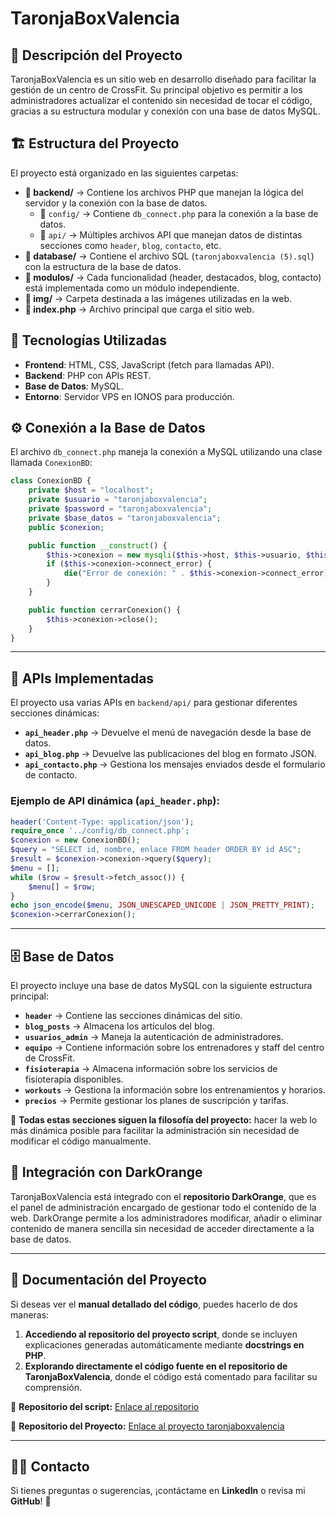 # TaronjaBoxValencia

## 📌 Descripción del Proyecto
TaronjaBoxValencia es un sitio web en desarrollo diseñado para facilitar la gestión de un centro de CrossFit. Su principal objetivo es permitir a los administradores actualizar el contenido sin necesidad de tocar el código, gracias a su estructura modular y conexión con una base de datos MySQL.

## 🏗️ Estructura del Proyecto
El proyecto está organizado en las siguientes carpetas:

- **📂 backend/** → Contiene los archivos PHP que manejan la lógica del servidor y la conexión con la base de datos.
  - 📂 `config/` → Contiene `db_connect.php` para la conexión a la base de datos.
  - 📂 `api/` → Múltiples archivos API que manejan datos de distintas secciones como `header`, `blog`, `contacto`, etc.
- **📂 database/** → Contiene el archivo SQL (`taronjaboxvalencia (5).sql`) con la estructura de la base de datos.
- **📂 modulos/** → Cada funcionalidad (header, destacados, blog, contacto) está implementada como un módulo independiente.
- **📂 img/** → Carpeta destinada a las imágenes utilizadas en la web.
- **📜 index.php** → Archivo principal que carga el sitio web.

## 🔧 Tecnologías Utilizadas
- **Frontend**: HTML, CSS, JavaScript (fetch para llamadas API).
- **Backend**: PHP con APIs REST.
- **Base de Datos**: MySQL.
- **Entorno**: Servidor VPS en IONOS para producción.

## ⚙️ Conexión a la Base de Datos
El archivo `db_connect.php` maneja la conexión a MySQL utilizando una clase llamada `ConexionBD`:

```php
class ConexionBD {
    private $host = "localhost";
    private $usuario = "taronjaboxvalencia";
    private $password = "taronjaboxvalencia";
    private $base_datos = "taronjaboxvalencia";
    public $conexion;

    public function __construct() {
        $this->conexion = new mysqli($this->host, $this->usuario, $this->password, $this->base_datos);
        if ($this->conexion->connect_error) {
            die("Error de conexión: " . $this->conexion->connect_error);
        }
    }

    public function cerrarConexion() {
        $this->conexion->close();
    }
}
```
---

## 📡 APIs Implementadas

El proyecto usa varias APIs en `backend/api/` para gestionar diferentes secciones dinámicas:

- **`api_header.php`** → Devuelve el menú de navegación desde la base de datos.
- **`api_blog.php`** → Devuelve las publicaciones del blog en formato JSON.
- **`api_contacto.php`** → Gestiona los mensajes enviados desde el formulario de contacto.

### Ejemplo de API dinámica (`api_header.php`):

```php
header('Content-Type: application/json');
require_once '../config/db_connect.php';
$conexion = new ConexionBD();
$query = "SELECT id, nombre, enlace FROM header ORDER BY id ASC";
$result = $conexion->conexion->query($query);
$menu = [];
while ($row = $result->fetch_assoc()) {
    $menu[] = $row;
}
echo json_encode($menu, JSON_UNESCAPED_UNICODE | JSON_PRETTY_PRINT);
$conexion->cerrarConexion();
```

---

## 🗄️ Base de Datos

El proyecto incluye una base de datos MySQL con la siguiente estructura principal:

- **`header`** → Contiene las secciones dinámicas del sitio.
- **`blog_posts`** → Almacena los artículos del blog.
- **`usuarios_admin`** → Maneja la autenticación de administradores.
- **`equipo`** → Contiene información sobre los entrenadores y staff del centro de CrossFit.
- **`fisioterapia`** → Almacena información sobre los servicios de fisioterapia disponibles.
- **`workouts`** → Gestiona la información sobre los entrenamientos y horarios.
- **`precios`** → Permite gestionar los planes de suscripción y tarifas.

📌 **Todas estas secciones siguen la filosofía del proyecto:** hacer la web lo más dinámica posible para facilitar la administración sin necesidad de modificar el código manualmente.

## 🔗 Integración con DarkOrange

TaronjaBoxValencia está integrado con el **repositorio DarkOrange**, que es el panel de administración encargado de gestionar todo el contenido de la web. DarkOrange permite a los administradores modificar, añadir o eliminar contenido de manera sencilla sin necesidad de acceder directamente a la base de datos.

---

## 📜 Documentación del Proyecto

Si deseas ver el **manual detallado del código**, puedes hacerlo de dos maneras:

1. **Accediendo al repositorio del proyecto script**, donde se incluyen explicaciones generadas automáticamente mediante **docstrings en PHP**.
2. **Explorando directamente el código fuente en el repositorio de TaronjaBoxValencia**, donde el código está comentado para facilitar su comprensión.

📌 **Repositorio del script:** [Enlace al repositorio](https://github.com/luisrocedev/scriptdocumentacion)

📌 **Repositorio del Proyecto:** [Enlace al proyecto taronjaboxvalencia](https://github.com/luisrocedev/taronjaboxvalencia)

---

## 👨‍💻 Contacto

Si tienes preguntas o sugerencias, ¡contáctame en **LinkedIn** o revisa mi **GitHub**! 🚀

